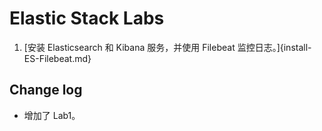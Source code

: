 # Elastic Stack Labs

1. [安装 Elasticsearch 和 Kibana 服务，并使用 Filebeat 监控日志。]{install-ES-Filebeat.md}

## Change log

* 增加了 Lab1。


